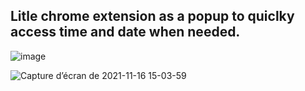 <h2>Litle chrome extension as a popup to quiclky access time and date when needed.</h2>

![image](https://user-images.githubusercontent.com/56622131/141973967-869bd73e-ae4e-48ff-8147-9c2761bd76f4.png)

![Capture d’écran de 2021-11-16 15-03-59](https://user-images.githubusercontent.com/56622131/141974307-a66187af-9550-4985-b0fb-060c7e51e044.png)
